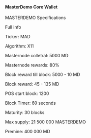 #### MasterDemo Core Wallet

MASTERDEMO Specifications

Full info

Ticker: MAD

Algorithm: X11

Masternode colletral: 5000 MD

Masternode rewards: 80%

Block reward till block: 5000 - 10 MD

Block reward: 45 - 135 MD

POS start block: 1200

Block Timer: 60 seconds

Maturity: 30 blocks

Max supply: 21 500 000 MASTERDEMO

Premine: 400 000 MD
